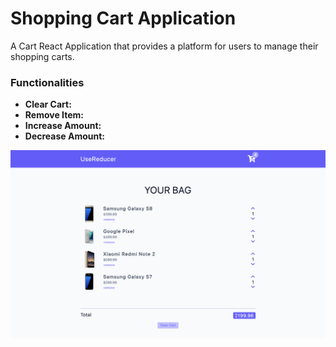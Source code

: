 # Shopping Cart Application

A Cart React Application that provides a platform for users to manage their shopping carts.

### Functionalities

- **Clear Cart:**
- **Remove Item:**
- **Increase Amount:**
- **Decrease Amount:**

![alt text](image.png)
